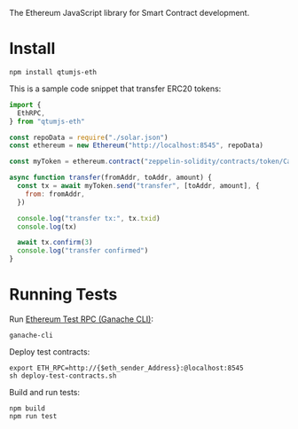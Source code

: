 The Ethereum JavaScript library for Smart Contract development.

# Install

```
npm install qtumjs-eth
```

This is a sample code snippet that transfer ERC20 tokens:

```js
import {
  EthRPC,
} from "qtumjs-eth"

const repoData = require("./solar.json")
const ethereum = new Ethereum("http://localhost:8545", repoData)

const myToken = ethereum.contract("zeppelin-solidity/contracts/token/CappedToken.sol")

async function transfer(fromAddr, toAddr, amount) {
  const tx = await myToken.send("transfer", [toAddr, amount], {
    from: fromAddr,
  })

  console.log("transfer tx:", tx.txid)
  console.log(tx)

  await tx.confirm(3)
  console.log("transfer confirmed")
}
```

# Running Tests

Run [Ethereum Test RPC (Ganache CLI)](https://github.com/trufflesuite/ganache-cli):

```
ganache-cli
```

Deploy test contracts:

```
export ETH_RPC=http://{$eth_sender_Address}:@localhost:8545
sh deploy-test-contracts.sh
```

Build and run tests:

```
npm build
npm run test
```
